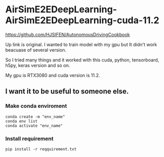 # AirSimE2EDeepLearning-AirSimE2EDeepLearning-cuda-11.2


https://github.com/HJSIFEN/AutonomousDrivingCookbook

Up link is original. I wanted to train model with my gpu but It didn't work beacuase of several version.

So I tried many things and it worked with this cuda, python, tensorboard, h5py, keras version and so on.

My gpu is RTX3080 and cuda version is 11.2.

I want it to be useful to someone else.
------------


### Make conda enviroment
```
conda create -m "env_name"
conda env list
conda activate "env_name"
```
 
### Install requirement
```
pip install -r reqquirement.txt
```
